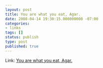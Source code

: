 ```yaml
---
layout: post
title: You are what you eat, Agar.
date: 2008-04-14 19:30:15.000000000 -07:00
categories:
- links
tags: []
status: publish
type: post
published: true
---
```

Link: <a href="http://www.wired.com/science/discoveries/magazine/16-04/st_lemonpie">You are what you eat, Agar.</a>
